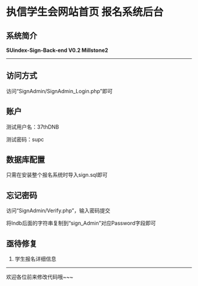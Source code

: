 # 执信学生会网站首页 报名系统后台

## 系统简介

**SUindex-Sign-Back-end V0.2 Millstone2**

---

## 访问方式

访问“SignAdmin/SignAdmin_Login.php”即可

## 账户

测试用户名：37thDNB

测试密码：supc

## 数据库配置

只需在安装整个报名系统时导入sign.sql即可

## 忘记密码

访问“SignAdmin/Verify.php”，输入密码提交

将Indb后面的字符串复制到“sign_Admin”对应Password字段即可

## 亟待修复

1. 学生报名详细信息

---

欢迎各位前来修改代码哦~~~